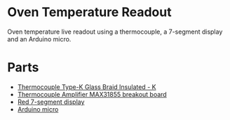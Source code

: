 # Oven Temperature Readout
Oven temperature live readout using a thermocouple, a 7-segment display and an Arduino micro.

# Parts

* [Thermocouple Type-K Glass Braid Insulated - K](https://www.adafruit.com/product/270)
* [Thermocouple Amplifier MAX31855 breakout board ](https://www.adafruit.com/product/269)
* [Red 7-segment display](https://www.adafruit.com/product/865)
* [Arduino micro](https://www.arduino.cc/en/Main/arduinoBoardMicro)


